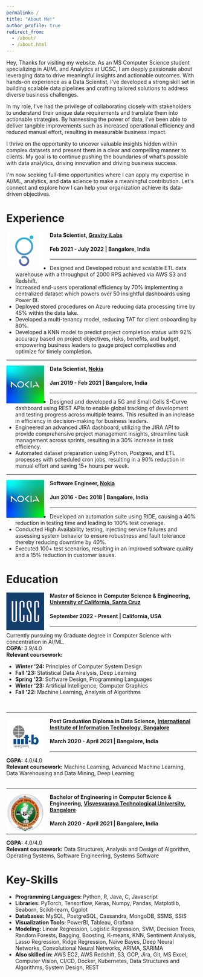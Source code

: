 ```yaml
---
permalink: /
title: "About Me!"
author_profile: true
redirect_from: 
  - /about/
  - /about.html
---
```


Hey, Thanks for visiting my website. As an MS Computer Science student specializing in AI/ML and Analytics at UCSC, I am deeply passionate about leveraging data to drive meaningful insights and actionable outcomes. With hands-on experience as a Data Scientist, I've developed a strong skill set in building scalable data pipelines and crafting tailored solutions to address diverse business challenges.

In my role, I've had the privilege of collaborating closely with stakeholders to understand their unique data requirements and translate them into actionable strategies. By harnessing the power of data, I've been able to deliver tangible improvements such as increased operational efficiency and reduced manual effort, resulting in measurable business impact.

I thrive on the opportunity to uncover valuable insights hidden within complex datasets and present them in a clear and compelling manner to clients. My goal is to continue pushing the boundaries of what's possible with data analytics, driving innovation and driving business success.

I'm now seeking full-time opportunities where I can apply my expertise in AI/ML, analytics, and data science to make a meaningful contribution. Let's connect and explore how I can help your organization achieve its data-driven objectives.

Experience
======
<img align="left" height="100" width="100" src="../images/gravity.webp" style="padding-right:15px">

**Data Scientist, [Gravity iLabs](https://www.gravityilabs.com/)**
#### Feb 2021 - July 2022 | Bangalore, India
------
* Designed and Developed robust and scalable ETL data warehouse with a throughput of 2000 RPS achieved via AWS S3 and Redshift.
* Increased end-users operational efficiency by 70% implementing a centralized dataset which powers over 50 insightful dashboards using Power BI.
* Deployed stored procedures on Azure reducing data processing time by 45% within the data lake.
* Developed a multi-tenancy model, reducing  TAT for client onboarding by 80%. 
* Developed a KNN model to predict project completion status with 92% accuracy based on project objectives, risks, benefits, and budget, empowering business leaders to gauge project complexities and optimize for timely completion.

------
<img align="left" height="100" width="100" src="../images/nokia.jpeg" style="padding-right:15px">

**Data Scientist, [Nokia](https://www.nokia.com/)**
#### Jan 2019 - Feb 2021 | Bangalore, India
------
* Designed and developed a 5G and Small Cells S-Curve dashboard using REST APIs to enable global tracking of development and testing progress across multiple teams. This  resulted in an increase in efficiency in decision-making for business leaders.
* Engineered an advanced JIRA dashboard, utilizing the JIRA API to provide comprehensive project management insights, streamline task management across sprints, resulting in a 30% increase in task efficiency.
* Automated dataset preparation using Python, Postgres, and ETL processes with scheduled cron jobs, resulting in a 90% reduction in manual effort and saving 15+  hours per week.

------
<img align="left" height="100" width="100" src="../images/nokia.jpeg" style="padding-right:15px">

**Software Engineer, [Nokia](https://www.nokia.com/)**
#### Jun 2016 - Dec 2018 | Bangalore, India
------
* Developed an automation suite using RIDE, causing a 40% reduction in testing time and leading to 100% test coverage.
* Conducted High Availability testing, injecting service failures and assessing system behavior to ensure robustness and fault tolerance thereby reducing downtime by 40%.
* Executed 100+ test scenarios, resulting in an improved software quality and a 15% reduction in customer issues.


Education
======
<img align="left" height="100" width="100" src="../images/UCSC.png" style="padding-right:15px">

**Master of Science in Computer Science & Engineering, [University of California, Santa Cruz](https://www.ucsc.edu/)**
#### September 2022 - Present | California, USA
------
Currently pursuing my Graduate degree in Computer Science with concentration in AI/ML. <br>
<strong>CGPA: </strong> 3.9/4.0 <br>
<strong>Relevant coursework:</strong>
* <strong>Winter '24: </strong>Principles of Computer System Design<br>
* <strong>Fall '23: </strong>Statistical Data Analysis, Deep Learning<br>
* <strong>Spring '23: </strong>Software Design, Programming Languages<br>
* <strong>Winter '23: </strong>Artificial Intelligence, Computer Graphics<br>
* <strong>Fall '22: </strong>Machine Learning, Analysis of Algorithms<br>
<br>

------

<img align="left" height="100" width="100" src="../images/iiitb.png" style="padding-right:15px">

**Post Graduation Diploma in Data Science, [International Institute of Information Technology, Bangalore](https://www.iiitb.ac.in/)**
#### March 2020 - April 2021 | Bangalore, India
------
<strong>CGPA:</strong> 4.0/4.0 <br> 
<strong>Relevant coursework:</strong>  Machine Learning, Advanced Machine Learning, Data Warehousing and Data Mining, Deep Learning <br>
<br>

------

<img align="left" height="100" width="100" src="../images/vtu.webp" style="padding-right:15px">

**Bachelor of Engineering in Computer Science & Engineering, [Visvesvaraya Technological University, Bangalore](https://vtu.ac.in/)**
#### March 2020 - April 2021 | Bangalore, India
------
<strong>CGPA:</strong> 4.0/4.0 <br> 
<strong>Relevant coursework:</strong>  Data Structures, Analysis and Design of Algorithm, Operating Systems, Software Engineering, 
Systems Software <br>

Key-Skills
======
* <strong> Programming Languages: </strong> Python, R, Java, C, Javascript <br>
* <strong> Libraries: </strong> PyTorch, Tensorflow, Keras, Numpy, Pandas, Matplotlib, Seaborn, Scikit-learn, Ggplot <br>
* <strong> Databases: </strong> MySQL, PostgreSQL, Cassandra, MongoDB, SSMS, SSIS <br>
* <strong> Visualization Tools: </strong> PowerBI, Tableau, Grafana <br>
* <strong> Modeling: </strong> Linear Regression, Logistic Regression, SVM, Decision Trees, Random Forests, Bagging, Boosting, K-means, KNN, Sentiment Analysis, Lasso Regression, Ridge Regression, Naïve Bayes, Deep Neural Networks, Convolutional Neural Networks, ARIMA, SARIMA <br>
* <strong> Also skilled in: </strong> AWS EC2, AWS Redshift, S3, GCP, Jira, Git, MS Excel, Computer Vision, CI/CD, Docker, Kubernetes, Data Structures and Algorithms, System Design, REST <br>

<html>
<html lang="en">
<head>
    <meta charset="UTF-8">
    <meta name="viewport" content="width=device-width, initial-scale=1.0">
    <style>
        #clustrmaps-container {
            width: 200px;  /* Adjust the width as needed */
            height: 200px; /* Adjust the height as needed */
        }
        #clustrmaps-container iframe {
            width: 100%;
            height: 100%;
        }
    </style>
    <title>ClustrMaps Globe</title>
</head>
<body>
    <div id="clustrmaps-container">
        <script type="text/javascript" id="clstr_globe" src="//clustrmaps.com/globe.js?d=_L-eHeey2qXwkNCGaCVxfWu44GbRjWLu53ceKsGDGCI"></script>
    </div>
</body>
</html>
